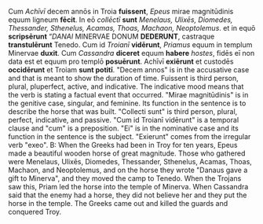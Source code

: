 Cum *Achīvī* decem annōs in Troia **fuissent**, *Epeus* mirae magnitūdinis equum ligneum **fēcit**. In eō *collēctī* **sunt** *Menelaus, Ulixēs, Diomedes, Thessander, Sthenelus, Acamas, Thoas, Machaon, Neoptolemus*. et in equō **scripsērunt** “*DANAI* MINERVAE DONUM **DEDERUNT**, castraque **transtulērunt** Tenedo. Cum id *Troianī* **vidērunt**, *Priamus* equum in templum Minervae **duxit**. Cum *Cassandra* **diceret** equum **habere** *hostes*, fidēs eī non data est et equum pro templō **posuērunt**. Achīvī **exiērunt** et custodēs **occidērunt** et Troiam **sunt potitī**.
"Decem annos" is in the accusative case and that is meant to show the duration of time.
Fuissent is third person, plural, pluperfect, active, and indicative. The indicative mood means that the verb is stating a factual event that occurred.
"Mirae magnitūdinis" is in the genitive case, singular, and feminine. Its function in the sentence is to describe the horse that was built.
"Collecti sunt" is third person, plural, perfect, indicative, and passive. 
"Cum id Troianī vidērunt" is a temporal clause and "cum" is a preposition.
"Ei" is in the nominative case and its function in the sentence is the subject.
"Exierunt" comes from the irregular verb "exeo".
B:  When the Greeks had been in Troy for ten years, Epeus made a beautiful wooden horse of great magnitude. Those who gathered were Menelaus, Ulixēs, Diomedes, Thessander, Sthenelus, Acamas, Thoas, Machaon, and Neoptolemus, and on the horse they wrote "Danaus gave a gift to Minerva", and they moved the camp to Tenedo. When the Trojans saw this, Priam led the horse into the temple of Minerva. When Cassandra said that the enemy had a horse, they did not believe her and they put the horse in the temple. The Greeks came out and killed the guards and conquered Troy. 
